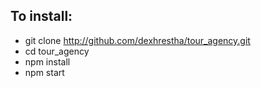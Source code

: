 
## To install:
  - git clone http://github.com/dexhrestha/tour_agency.git
  - cd tour_agency
  - npm install
  - npm start
